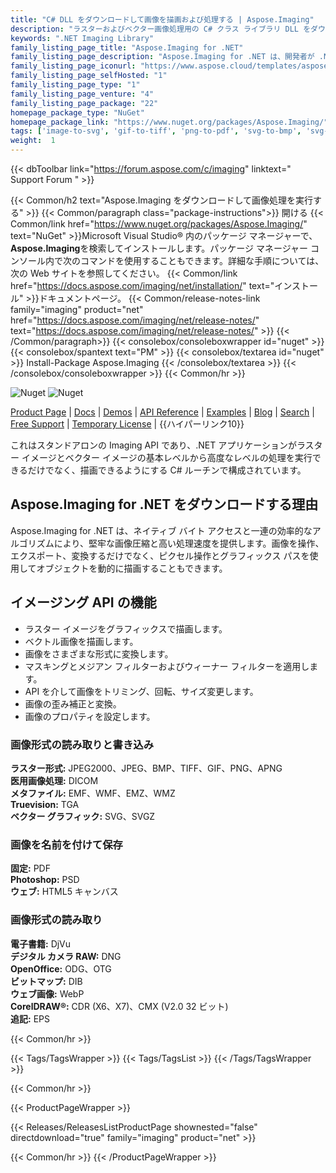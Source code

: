```yaml
---
title: "C# DLL をダウンロードして画像を描画および処理する | Aspose.Imaging"
description: "ラスターおよびベクター画像処理用の C# クラス ライブラリ DLL をダウンロードします。 .NET API を介して、CorelDRAW®、Photoshop®、Truevision、eBook、Medical、Raw 画像形式で作業します。"
keywords: ".NET Imaging Library"
family_listing_page_title: "Aspose.Imaging for .NET"
family_listing_page_description: "Aspose.Imaging for .NET は、開発者が .NET アプリケーションで画像を作成、編集、描画、または変換できる高度な画像処理 API です。他のアプリケーションとは独立して動作し、マシンに PhotoShop アプリケーションやその他のイメージ エディターをインストールしなくても、Adobe PhotoShop® ネイティブ フォーマットに保存できます。"
family_listing_page_iconurl: "https://www.aspose.cloud/templates/aspose/App_Themes/V3/images/imaging/272x272/aspose_imaging-for-net-min.png"
family_listing_page_selfHosted: "1"
family_listing_page_type: "1"
family_listing_page_venture: "4"
family_listing_page_package: "22"
homepage_package_type: "NuGet"
homepage_package_link: "https://www.nuget.org/packages/Aspose.Imaging/"
tags: ['image-to-svg', 'gif-to-tiff', 'png-to-pdf', 'svg-to-bmp', 'svg-to-png', 'cdr-to-jpg', 'cdr-to-pdf', 'cdr-to-png', 'cdr-to-psd', 'cmx-to-jpg', 'cmx-to-pdf', 'cmx-to-tiff', 'dicom-to-png', 'bmp-to-pdf']
weight:  1
---
```


{{< dbToolbar link="https://forum.aspose.com/c/imaging" linktext=" Support Forum " >}}

{{< Common/h2 text="Aspose.Imaging をダウンロードして画像処理を実行する"  >}}
{{< Common/paragraph class="package-instructions">}}
開ける
{{< Common/link href="https://www.nuget.org/packages/Aspose.Imaging/" text="NuGet"  >}}Microsoft Visual Studio® 内のパッケージ マネージャーで、 <b>Aspose.Imaging</b>を検索してインストールします。パッケージ マネージャー コンソール内で次のコマンドを使用することもできます。詳細な手順については、次の Web サイトを参照してください。
{{< Common/link href="https://docs.aspose.com/imaging/net/installation/" text="インストール"  >}}ドキュメントページ。
{{< Common/release-notes-link family="imaging" product="net" href="https://docs.aspose.com/imaging/net/release-notes/" text="https://docs.aspose.com/imaging/net/release-notes/"  >}}
{{< /Common/paragraph>}}
{{< consolebox/consoleboxwrapper id="nuget" >}}
       {{< consolebox/spantext text="PM" >}}
       {{< consolebox/textarea id="nuget" >}} Install-Package Aspose.Imaging {{< /consolebox/textarea >}}
{{< /consolebox/consoleboxwrapper >}}
{{< Common/hr >}}

![Nuget](https://img.shields.io/nuget/v/Aspose.Imaging) ![Nuget](https://img.shields.io/nuget/dt/Aspose.Imaging?label=nuget%20downloads)

[Product Page](https://products.aspose.com/imaging/net/) | [Docs](https://docs.aspose.com/imaging/net/) | [Demos](https://products.aspose.app/imaging/family) | [API Reference](https://reference.aspose.com/imaging/net/) | [Examples](https://github.com/aspose-imaging/Aspose.Imaging-for-.NET/tree/master/Examples) | [Blog](https://blog.aspose.com/category/imaging/) | [Search](https://search.aspose.com/) | [Free Support](https://forum.aspose.com/c/imaging) | [Temporary License](https://purchase.aspose.com/temporary-license) | {{ハイパーリンク10}}

これはスタンドアロンの Imaging API であり、.NET アプリケーションがラスター イメージとベクター イメージの基本レベルから高度なレベルの処理を実行できるだけでなく、描画できるようにする C# ルーチンで構成されています。

## Aspose.Imaging for .NET をダウンロードする理由

Aspose.Imaging for .NET は、ネイティブ バイト アクセスと一連の効率的なアルゴリズムにより、堅牢な画像圧縮と高い処理速度を提供します。画像を操作、エクスポート、変換するだけでなく、ピクセル操作とグラフィックス パスを使用してオブジェクトを動的に描画することもできます。

## イメージング API の機能

- ラスター イメージをグラフィックスで描画します。
- ベクトル画像を描画します。
- 画像をさまざまな形式に変換します。
- マスキングとメジアン フィルターおよびウィーナー フィルターを適用します。
- API を介して画像をトリミング、回転、サイズ変更します。
- 画像の歪み補正と変換。
- 画像のプロパティを設定します。

### 画像形式の読み取りと書き込み

**ラスター形式:** JPEG2000、JPEG、BMP、TIFF、GIF、PNG、APNG\
**医用画像処理:** DICOM\
**メタファイル:** EMF、WMF、EMZ、WMZ\
**Truevision:** TGA\
**ベクター グラフィック:** SVG、SVGZ

### 画像を名前を付けて保存

**固定:** PDF\
**Photoshop:** PSD\
**ウェブ:** HTML5 キャンバス

### 画像形式の読み取り

**電子書籍:** DjVu\
**デジタル カメラ RAW:** DNG\
**OpenOffice:** ODG、OTG\
**ビットマップ:** DIB\
**ウェブ画像:** WebP\
**CorelDRAW®:** CDR (X6、X7)、CMX (V2.0 32 ビット)\
**追記:** EPS

{{< Common/hr >}}

{{< Tags/TagsWrapper >}}
 {{< Tags/TagsList >}}
{{< /Tags/TagsWrapper >}}

{{< Common/hr >}}

{{< ProductPageWrapper >}}
<!-- ReleasesListProductPage-->
   {{< Releases/ReleasesListProductPage shownested="false"  directdownload="true" family="imaging" product="net" >}}
<!-- /ReleasesListProductPage-->
{{< Common/hr >}}
{{< /ProductPageWrapper >}}

